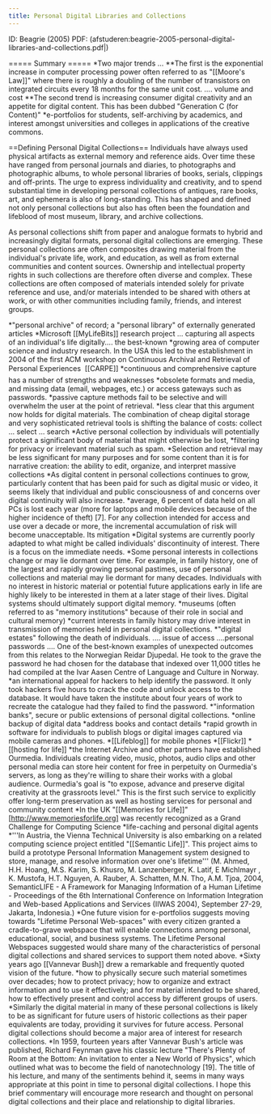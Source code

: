 ```yaml
---
title: Personal Digital Libraries and Collections
---
```

ID: Beagrie (2005)
PDF: (afstuderen:beagrie-2005-personal-digital-libraries-and-collections.pdf|)

===== Summary =====
*Two major trends ... 
**The first is the exponential increase in computer processing power often referred to as "[[Moore's Law]]" where there is roughly a doubling of the number of transistors on integrated circuits every 18 months for the same unit cost.   .... volume and cost
**The second trend is increasing consumer digital creativity and an appetite for digital content. This has been dubbed "Generation C (for Content)"
*e-portfolios for students, self-archiving by academics, and interest amongst universities and colleges in applications of the creative commons.

==Defining Personal Digital Collections==
Individuals have always used physical artifacts as external memory and reference aids. Over time these have ranged from personal journals and diaries, to photographs and photographic albums, to whole personal libraries of books, serials, clippings and off-prints. The urge to express individuality and creativity, and to spend substantial time in developing personal collections of antiques, rare books, art, and ephemera is also of long-standing. This has shaped and defined not only personal collections but also has often been the foundation and lifeblood of most museum, library, and archive collections.

As personal collections shift from paper and analogue formats to hybrid and increasingly digital formats, personal digital collections are emerging. These personal collections are often composites drawing material from the individual's private life, work, and education, as well as from external communities and content sources. Ownership and intellectual property rights in such collections are therefore often diverse and complex. These collections are often composed of materials intended solely for private reference and use, and/or materials intended to be shared with others at work, or with other communities including family, friends, and interest groups. 

*"personal archive" of record; a "personal library" of externally generated articles
*Microsoft [[MyLifeBits]] research project ... capturing all aspects of an individual's life digitally.... the best-known
*growing area of computer science and industry research. In the USA this led to the establishment in 2004 of the first ACM workshop on Continuous Archival and Retrieval of Personal Experiences  [[CARPE]]
*continuous and comprehensive capture has a number of strengths and weaknesses
*obsolete formats and media, and missing data (email, webpages, etc.) or access gateways such as passwords.
*passive capture methods fail to be selective and will overwhelm the user at the point of retrieval.
*less clear that this argument now holds for digital materials. The combination of cheap digital storage and very sophisticated retrieval tools is shifting the balance of costs: collect ... select ... search
*Active personal collection by individuals will potentially protect a significant body of material that might otherwise be lost,
*filtering for privacy or irrelevant material such as spam.
*Selection and retrieval may be less significant for many purposes and for some content than it is for narrative creation: the ability to edit, organize, and interpret massive collections
*As digital content in personal collections continues to grow, particularly content that has been paid for such as digital music or video, it seems likely that individual and public consciousness of and concerns over digital continuity will also increase.
*average, 6 percent of data held on all PCs is lost each year (more for laptops and mobile devices because of the higher incidence of theft) [7]. For any collection intended for access and use over a decade or more, the incremental accumulation of risk will become unacceptable. Its mitigation 
*Digital systems are currently poorly adapted to what might be called individuals' discontinuity of interest. There is a focus on the immediate needs.
*Some personal interests in collections change or may lie dormant over time. For example, in family history, one of the largest and rapidly growing personal pastimes, use of personal collections and material may lie dormant for many decades. Individuals with no interest in historic material or potential future applications early in life are highly likely to be interested in them at a later stage of their lives. Digital systems should ultimately support digital memory.
*museums (often referred to as "memory institutions" because of their role in social and cultural memory) 
*current interests in family history may drive interest in transmission of memories held in personal digital collections.
*"digital estates" following the death of individuals. .... issue of access ....personal passwords .... One of the best-known examples of unexpected
outcomes from this relates to the Norwegian Reidar Djupedal. He took to the grave the password he had chosen for the database that indexed over 11,000 titles he had compiled at the Ivar Aasen Centre of Language and Culture in Norway.
*an international appeal for hackers to help identify the password. It only took hackers five hours to crack the code and unlock access to the database. It would have taken the institute about four years of work to recreate the catalogue had they failed to find the password.
*"information banks", secure or public extensions of personal digital collections.
*online backup of digital data
*address books and contact details
*rapid growth in software for individuals to publish blogs or digital images captured via mobile cameras and phones.
*[[Lifeblog]] for mobile phones
*[[Flickr]]
*[[hosting for life]]
*the Internet Archive and other partners have established Ourmedia. Individuals creating video, music, photos, audio clips and other personal media can store heir content for free in perpetuity on Ourmedia's servers, as long as they're willing to share their works with a global audience. Ourmedia's goal is "to expose, advance and preserve digital creativity at the grassroots level." This is the first such service to explicitly offer long-term preservation as well as hosting services for personal and community content
*In the UK "[[Memories for Life]]" [http://www.memoriesforlife.org] was recently recognized as a Grand Challenge for Computing Science
*life-caching and personal digital agents
*'''In Austria, the Vienna Technical University is also embarking on a related computing science project entitled "[[Semantic Life]]". This project aims to build a prototype Personal Information Management system designed to store, manage, and resolve information over one's lifetime''' (M. Ahmed, H.H. Hoang, M.S. Karim, S. Khusro, M. Lanzenberger, K. Latif, E Michlmayr , K. Mustofa, H.T. Nguyen, A. Rauber, A. Schatten, M.N. Tho, A.M. Tjoa,
2004, SemanticLIFE - A Framework for Managing Information of a Human Lifetime - Proceedings of the 6th International Conference on Information Integration and Web-based Applications and Services (IIWAS 2004), September 27-29, Jakarta, Indonesia.)
*One future vision for e-portfolios suggests moving towards
"Lifetime Personal Web-spaces" with every citizen granted a cradle-to-grave webspace that will enable connections among personal, educational, social, and business systems. The Lifetime Personal Webspaces suggested would share many of the characteristics of personal digital collections and shared services to support them noted above.
*Sixty years ago [[Vannevar Bush]] drew a remarkable and frequently quoted vision of the future.
*how to physically secure such material sometimes over decades; how to protect privacy; how to organize and extract information and to use it effectively; and for material intended to be shared, how to effectively present and control access by different groups of users.  
*Similarly the digital material in many of these personal collections is likely to be as significant for future users of historic collections as their paper equivalents are today, providing it survives for future access. Personal digital collections should become a major area of interest for research collections.
*In 1959, fourteen years after Vannevar Bush's article was published, Richard Feynman gave his classic lecture "There's Plenty of Room at the Bottom: An invitation to enter a New World of Physics", which outlined what was to become the field of nanotechnology [19]. The title of his lecture, and many of the sentiments behind it, seems in many ways appropriate at this point in time to personal digital collections. I hope this brief commentary will encourage more research and thought on personal digital collections and their place and relationship to digital libraries.
